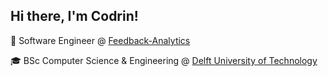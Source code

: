 <h2> Hi there, I'm Codrin!
</h2>

:briefcase: Software Engineer @ [Feedback-Analytics](https://feedback-analytics.com/)
<br>

:mortar_board: BSc Computer Science & Engineering @ [Delft University of Technology](https://www.tudelft.nl/en/)